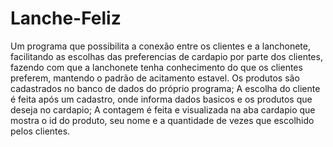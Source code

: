 # Lanche-Feliz
Um programa que possibilita a conexão entre os clientes e a lanchonete, facilitando as escolhas das preferencias de cardapio por parte dos 
clientes, fazendo com que a lanchonete tenha conhecimento do que os clientes preferem, mantendo o padrão de acitamento estavel.
Os produtos são cadastrados no banco de dados do próprio programa;
A escolha do cliente é feita após um cadastro, onde informa dados basicos e os produtos que deseja no cardapio;
A contagem é feita e visualizada na aba cardapio que mostra o id do produto, seu nome e a quantidade de vezes que escolhido pelos
clientes.
